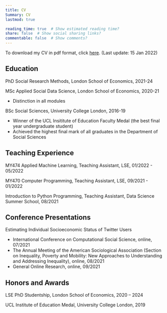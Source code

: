 ```yaml
---
title: CV
Summary: CV
lastmod: true

reading_time: true  # Show estimated reading time?
share: false  # Show social sharing links?
commentable: false  # Show comments?
---
```


To download my CV in pdf format, click [here](/uploads/YuanmoHe_CV.pdf). (Last update: 15 Jan 2022)

##  **Education**

PhD Social Research Methods, London School of Economics, 2021-24

MSc Applied Social Data Science, London School of Economics, 2020-21
- Distinction in all modules

BSc Social Sciences, University College London, 2016-19
- Winner of the UCL Insititute of Education Faculty Medal (the best final year undergraduate student)
- Achieved the highest final mark of all graduates in the Department of Social Sciences



## **Teaching Experience**

MY474 Applied Machine Learning, Teaching Assistant, LSE, 01/2022 - 05/2022 

MY470 Computer Programming, Teaching Assistant, LSE, 09/2021 - 01/2022

Introduction to Python Programming, Teaching Assistant, Data Science Summer School, 08/2021    



## **Conference Presentations**

Estimating Individual Socioeconomic Status of Twitter Users
- International Conference on Computational Social Science, online, 07/2021
- The Annual Meeting of the American Sociological Association (Section on Inequality, Poverty and Mobility: New Approaches to Understanding and Addressing Inequality), online, 08/2021
- General Online Research, online, 09/2021



## **Honors and Awards**

LSE PhD Studentship, London School of Economics, 2020 – 2024

UCL Institute of Education Medal, University College London, 2019





